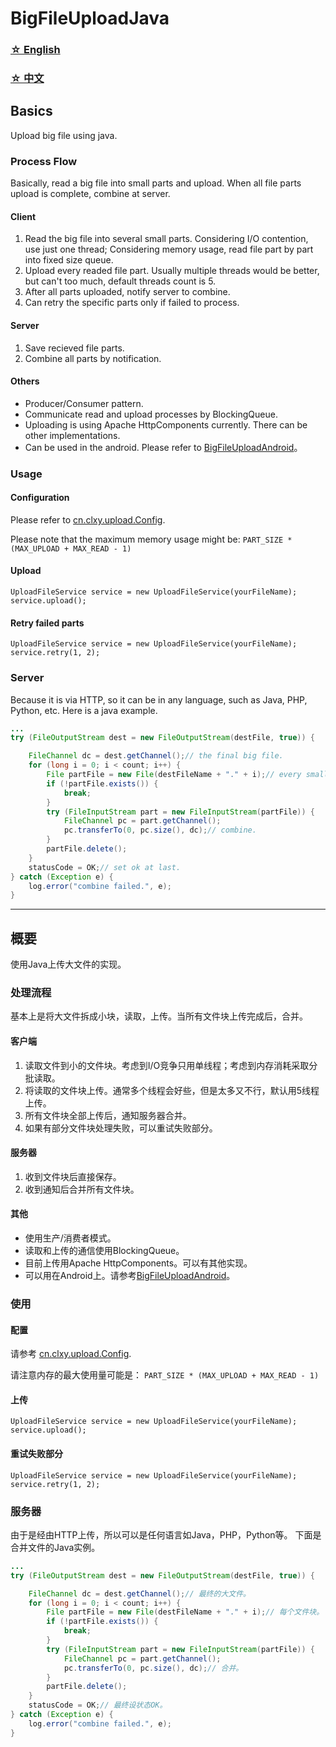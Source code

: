BigFileUploadJava
====================

### [☆ English](#english) ###
### [☆ 中文](#chinese) ###

Basics <a id="english" name="english"></a>
-----------------------------------
Upload big file using java.

### Process Flow
Basically, read a big file into small parts and upload. When all file parts upload is complete, combine at server.

#### Client

1. Read the big file into several small parts. Considering I/O contention, use just one thread; Considering memory usage, read file part by part into fixed size queue.
2. Upload every readed file part. Usually multiple threads would be better, but can't too much, default threads count is 5.
3. After all parts uploaded, notify server to combine.
4. Can retry the specific parts only if failed to process.

#### Server

1. Save recieved file parts.
2. Combine all parts by notification.

#### Others

- Producer/Consumer pattern.
- Communicate read and upload processes by BlockingQueue.
- Uploading is using Apache HttpComponents currently. There can be other implementations.
- Can be used in the android. Please refer to [BigFileUploadAndroid](https://github.com/clxy/BigFileUploadAndroid)。


### Usage

#### Configuration
Please refer to [cn.clxy.upload.Config](https://github.com/clxy/BigFileUploadJava/blob/master/src/main/java/cn/clxy/upload/Config.java).

Please note that the maximum memory usage might be:
```PART_SIZE * (MAX_UPLOAD + MAX_READ - 1)```

#### Upload
	UploadFileService service = new UploadFileService(yourFileName);
	service.upload();

#### Retry failed parts
	UploadFileService service = new UploadFileService(yourFileName);
	service.retry(1, 2);

### Server
Because it is via HTTP, so it can be in any language, such as Java, PHP, Python, etc.
Here is a java example.

```Java
...
try (FileOutputStream dest = new FileOutputStream(destFile, true)) {

	FileChannel dc = dest.getChannel();// the final big file.
	for (long i = 0; i < count; i++) {
		File partFile = new File(destFileName + "." + i);// every small parts.
		if (!partFile.exists()) {
			break;
		}
		try (FileInputStream part = new FileInputStream(partFile)) {
			FileChannel pc = part.getChannel();
			pc.transferTo(0, pc.size(), dc);// combine.
		}
		partFile.delete();
	}
	statusCode = OK;// set ok at last.
} catch (Exception e) {
	log.error("combine failed.", e);
}
```

* * ** * ** * ** * ** * ** * ** * ** * ** * *


概要<a id="chinese" name="chinese"></a>
-----------------------------------
使用Java上传大文件的实现。

### 处理流程
基本上是将大文件拆成小块，读取，上传。当所有文件块上传完成后，合并。

#### 客户端

1. 读取文件到小的文件块。考虑到I/O竞争只用单线程；考虑到内存消耗采取分批读取。
2. 将读取的文件块上传。通常多个线程会好些，但是太多又不行，默认用5线程上传。
3. 所有文件块全部上传后，通知服务器合并。
4. 如果有部分文件块处理失败，可以重试失败部分。

#### 服务器

1. 收到文件块后直接保存。
2. 收到通知后合并所有文件块。

#### 其他

- 使用生产/消费者模式。
- 读取和上传的通信使用BlockingQueue。
- 目前上传用Apache HttpComponents。可以有其他实现。
- 可以用在Android上。请参考[BigFileUploadAndroid](https://github.com/clxy/BigFileUploadAndroid)。


### 使用

#### 配置
请参考 [cn.clxy.upload.Config](https://github.com/clxy/BigFileUploadJava/blob/master/src/main/java/cn/clxy/upload/Config.java).

请注意内存的最大使用量可能是：
```PART_SIZE * (MAX_UPLOAD + MAX_READ - 1)```

#### 上传
	UploadFileService service = new UploadFileService(yourFileName);
	service.upload();

#### 重试失败部分
	UploadFileService service = new UploadFileService(yourFileName);
	service.retry(1, 2);

### 服务器
由于是经由HTTP上传，所以可以是任何语言如Java，PHP，Python等。
下面是合并文件的Java实例。

```Java
...
try (FileOutputStream dest = new FileOutputStream(destFile, true)) {

	FileChannel dc = dest.getChannel();// 最终的大文件。
	for (long i = 0; i < count; i++) {
		File partFile = new File(destFileName + "." + i);// 每个文件块。
		if (!partFile.exists()) {
			break;
		}
		try (FileInputStream part = new FileInputStream(partFile)) {
			FileChannel pc = part.getChannel();
			pc.transferTo(0, pc.size(), dc);// 合并。
		}
		partFile.delete();
	}
	statusCode = OK;// 最终设状态OK。
} catch (Exception e) {
	log.error("combine failed.", e);
}
```
